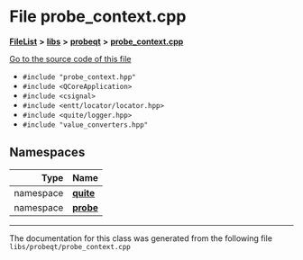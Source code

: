 

# File probe\_context.cpp



[**FileList**](files.md) **>** [**libs**](dir_6719ab1f1f7655efc2fa43f7eb574fd1.md) **>** [**probeqt**](dir_22ab9f3959c1273824a5221c73ee839d.md) **>** [**probe\_context.cpp**](probe__context_8cpp.md)

[Go to the source code of this file](probe__context_8cpp_source.md)



* `#include "probe_context.hpp"`
* `#include <QCoreApplication>`
* `#include <csignal>`
* `#include <entt/locator/locator.hpp>`
* `#include <quite/logger.hpp>`
* `#include "value_converters.hpp"`













## Namespaces

| Type | Name |
| ---: | :--- |
| namespace | [**quite**](namespacequite.md) <br> |
| namespace | [**probe**](namespacequite_1_1probe.md) <br> |





















































------------------------------
The documentation for this class was generated from the following file `libs/probeqt/probe_context.cpp`

